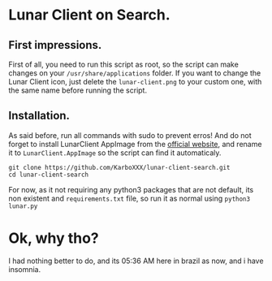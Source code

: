 # Lunar Client on Search.
## First impressions.
First of all, you need to run this script as root, so the script can make changes on your `/usr/share/applications` folder. If you want to change the Lunar Client icon, just delete the `lunar-client.png` to your custom one, with the same name before running the script.

## Installation.
As said before, run all commands with sudo to prevent erros!
And do not forget to install LunarClient AppImage from the [official website](https://www.lunarclient.com/download/), and rename it to `LunarClient.AppImage` so the script can find it automaticaly.
```
git clone https://github.com/KarboXXX/lunar-client-search.git
cd lunar-client-search
```
For now, as it not requiring any python3 packages that are not default, its non existent and `requirements.txt` file, so run it as normal using `python3 lunar.py`

# Ok, why tho?
I had nothing better to do, and its 05:36 AM here in brazil as now, and i have insomnia.

